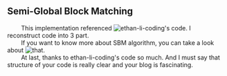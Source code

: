 ## Semi-Global Block Matching
&emsp;&emsp;
  This implementation referenced ![ethan-li-coding's code](https://github.com/ethan-li-coding/SemiGlobalMatching). I reconstruct code into 3 part.<br>
&emsp;&emsp;
  If you want to know more about SBM algorithm, you can take a look about ![that](https://ethanli.blog.csdn.net/article/details/105065660).<br>
&emsp;&emsp;
  At last, thanks to ethan-li-coding's code so much. And I must say that structure of your code is really clear and your blog is fascinating.
